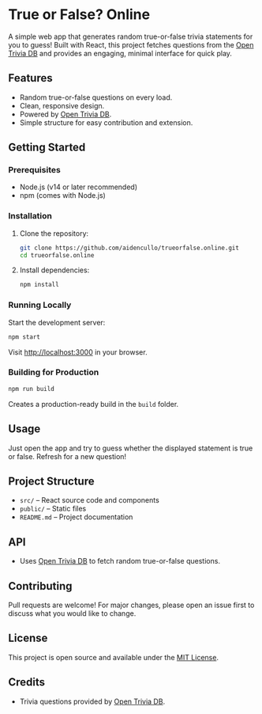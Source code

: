 # True or False? Online

A simple web app that generates random true-or-false trivia statements for you to guess! Built with React, this project fetches questions from the [Open Trivia DB](https://opentdb.com/) and provides an engaging, minimal interface for quick play.

## Features

- Random true-or-false questions on every load.
- Clean, responsive design.
- Powered by [Open Trivia DB](https://opentdb.com/).
- Simple structure for easy contribution and extension.

## Getting Started

### Prerequisites

- Node.js (v14 or later recommended)
- npm (comes with Node.js)

### Installation

1. Clone the repository:
   ```bash
   git clone https://github.com/aidencullo/trueorfalse.online.git
   cd trueorfalse.online
   ```
2. Install dependencies:
   ```bash
   npm install
   ```

### Running Locally

Start the development server:
```bash
npm start
```
Visit [http://localhost:3000](http://localhost:3000) in your browser.

### Building for Production

```bash
npm run build
```
Creates a production-ready build in the `build` folder.

## Usage

Just open the app and try to guess whether the displayed statement is true or false. Refresh for a new question!

## Project Structure

- `src/` – React source code and components
- `public/` – Static files
- `README.md` – Project documentation

## API

- Uses [Open Trivia DB](https://opentdb.com/) to fetch random true-or-false questions.

## Contributing

Pull requests are welcome! For major changes, please open an issue first to discuss what you would like to change.

## License

This project is open source and available under the [MIT License](LICENSE).

## Credits

- Trivia questions provided by [Open Trivia DB](https://opentdb.com/).